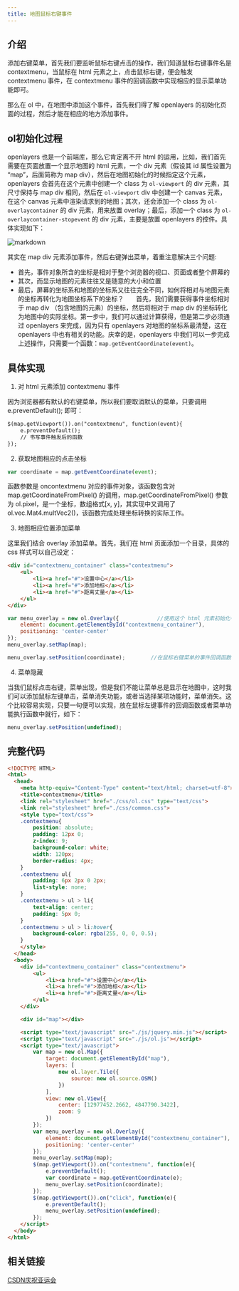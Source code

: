 ```yaml
---
title: 地图鼠标右键事件
---
```


## 介绍

添加右键菜单，首先我们要监听鼠标右键点击的操作，我们知道鼠标右键事件名是 contextmenu，当鼠标在 html 元素之上，点击鼠标右键，便会触发 contextmenu 事件，在 contextmenu 事件的回调函数中实现相应的显示菜单功能即可。

那么在 ol 中，在地图中添加这个事件，首先我们得了解 openlayers 的初始化页面的过程，然后才能在相应的地方添加事件。

## ol初始化过程

openlayers 也是一个前端库，那么它肯定离不开 html 的运用，比如，我们首先需要在页面放置一个显示地图的 html 元素，一个 div 元素（假设其 id 属性设置为 “map”，后面简称为 map div），然后在地图初始化的时候指定这个元素，openlayers 会首先在这个元素中创建一个 class 为 `ol-viewport` 的 div 元素，其尺寸保持与 map div 相同，然后在 `ol-viewport` div 中创建一个 canvas 元素，在这个 canvas 元素中渲染请求到的地图；其次，还会添加一个 class 为 `ol-overlaycontainer` 的 div 元素，用来放置 overlay；最后，添加一个 class 为 `ol-overlaycontainer-stopevent` 的 div 元素，主要是放置 openlayers 的控件。具体实现如下：

![markdown](https://img-blog.csdn.net/20151227102246427 "markdown")

其实在 map div 元素添加事件，然后右键弹出菜单，着重注意解决三个问题: 

 - 首先，事件对象所含的坐标是相对于整个浏览器的视口、页面或者整个屏幕的
 - 其次，而显示地图的元素往往又是随意的大小和位置
 - 最后，屏幕的坐标系和地图的坐标系又往往完全不同，如何将相对与地图元素的坐标再转化为地图坐标系下的坐标？
      首先，我们需要获得事件坐标相对于 map div （包含地图的元素）的坐标，然后将相对于 map div 的坐标转化为地图中的实际坐标。第一步中，我们可以通过计算获得，但是第二步必须通过 openlayers 来完成，因为只有 openlayers 对地图的坐标系最清楚，这在 openlayers 中也有相关的功能。庆幸的是，openlayers 中我们可以一步完成上述操作，只需要一个函数：`map.getEventCoordinate(event)`。

## 具体实现

1. 对 html 元素添加 contextmenu 事件

因为浏览器都有默认的右键菜单，所以我们要取消默认的菜单，只要调用 e.preventDefault(); 即可：

```html
$(map.getViewport()).on("contextmenu", function(event){
    e.preventDefault();
    // 书写事件触发后的函数
});
```

2. 获取地图相应的点击坐标

```js
var coordinate = map.getEventCoordinate(event);
```

函数参数是 oncontextmenu 对应的事件对象，该函数包含对 map.getCoordinateFromPixel() 的调用，map.getCoordinateFromPixel() 参数为 ol.pixel，是一个坐标，数组格式[x, y]，其实现中又调用了 ol.vec.Mat4.multVec2()，该函数完成处理坐标转换的实际工作。

3. 地图相应位置添加菜单

这里我们结合 overlay 添加菜单。首先，我们在 html 页面添加一个目录，具体的 css 样式可以自己设定：

```html
<div id="contextmenu_container" class="contextmenu">
    <ul>
        <li><a href="#">设置中心</a></li>
        <li><a href="#">添加地标</a></li>
        <li><a href="#">距离丈量</a></li>
    </ul>
</div>
```

```js
var menu_overlay = new ol.Overlay({            //使用这个 html 元素初始化一个 overlay，并将 overlay 添加到地图中：
    element: document.getElementById("contextmenu_container"),
    positioning: 'center-center'
});
menu_overlay.setMap(map);

menu_overlay.setPosition(coordinate);        //在鼠标右键菜单的事件回调函数中，并根据获取的地图坐标位置，设置 overlay 的显示位置

```

4. 菜单隐藏

当我们鼠标点击右键，菜单出现，但是我们不能让菜单总是显示在地图中，这时我们可以添加鼠标左键单击，菜单消失功能，或者当选择某项功能时，菜单消失。这个比较容易实现，只要一句便可以实现，放在鼠标左键事件的回调函数或者菜单功能执行函数中就行，如下：

```js
menu_overlay.setPosition(undefined);
```


## 完整代码

```html
<!DOCTYPE HTML>
<html>
  <head>
    <meta http-equiv="Content-Type" content="text/html; charset=utf-8">
    <title>contextmenu</title>
	<link rel="stylesheet" href="./css/ol.css" type="text/css">
	<link rel="stylesheet" href="./css/common.css">
	<style type="text/css">
  	.contextmenu{
  		position: absolute;
  		padding: 12px 0;
  		z-index: 9;
		background-color: white;
		width: 120px;
		border-radius: 4px;
  	}
  	.contextmenu ul{
  		padding: 6px 2px 0 2px;
  		list-style: none;
  	}
  	.contextmenu > ul > li{
  		text-align: center;
  		padding: 5px 0;
  	}
  	.contextmenu > ul > li:hover{
  		background-color: rgba(255, 0, 0, 0.5);
  	}
    </style>
  </head>
  <body>
  	<div id="contextmenu_container" class="contextmenu">
  		<ul>
  			<li><a href="#">设置中心</a></li>
  			<li><a href="#">添加地标</a></li>
  			<li><a href="#">距离丈量</a></li>
  		</ul>
  	</div>

  	<div id="map"></div>

  	<script type="text/javascript" src="./js/jquery.min.js"></script>
  	<script type="text/javascript" src="./js/ol.js"></script>
  	<script type="text/javascript">
  		var map = new ol.Map({
  			target: document.getElementById("map"),
  			layers: [
  				new ol.layer.Tile({
  					source: new ol.source.OSM()
  				})
  			],
  			view: new ol.View({
  				center: [12977452.2662, 4847790.3422],
  				zoom: 9
  			})
  		});
  		var menu_overlay = new ol.Overlay({
  			element: document.getElementById("contextmenu_container"),
  			positioning: 'center-center'
  		});
  		menu_overlay.setMap(map);
  		$(map.getViewport()).on("contextmenu", function(e){
  			e.preventDefault();
  			var coordinate = map.getEventCoordinate(e);
  			menu_overlay.setPosition(coordinate);
  		});
  		$(map.getViewport()).on("click", function(e){
  			e.preventDefault();
  			menu_overlay.setPosition(undefined);
  		});
  	</script>
  </body>
</html>
```


## 相关链接

[CSDN庆祝亚运会](https://blog.csdn.net/qingyafan/article/details/50372053)

